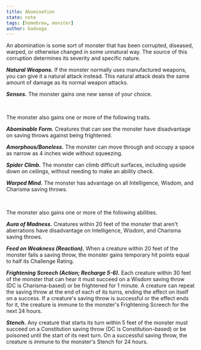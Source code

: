 ```yaml
---
title: Abomination
state: note
tags: [homebrew, monster]
author: badooga
---
```

An abomination is some sort of monster that has been corrupted, diseased, warped, or otherwise changed in some unnatural way. The source of this corruption determines its severity and specific nature.

***Natural Weapons.*** If the monster normally uses manufactured weapons, you can give it a natural attack instead. This natural attack deals the same amount of damage as its normal weapon attacks.

***Senses.*** The monster gains one new sense of your choice.

<br>

The monster also gains one or more of the following traits.

***Abominable Form.*** Creatures that can see the monster have disadvantage on saving throws against being frightened.

***Amorphous/Boneless.*** The monster can move through and occupy a space as narrow as 4 inches wide without squeezing.

***Spider Climb.*** The monster can climb difficult surfaces, including upside down on ceilings, without needing to make an ability check.

***Warped Mind.*** The monster has advantage on all Intelligence, Wisdom, and Charisma saving throws.

<br>

The monster also gains one or more of the following abilities.

***Aura of Madness.*** Creatures within 20 feet of the monster that aren't aberrations have disadvantage on Intelligence, Wisdom, and Charisma saving throws.

***Feed on Weakness (Reaction).*** When a creature within 20 feet of the monster fails a saving throw, the monster gains temporary hit points equal to half its Challenge Rating.

***Frightening Screech (Action; Recharge 5-6).*** Each creature within 30 feet of the monster that can hear it must succeed on a Wisdom saving throw (DC is Charisma-based) or be frightened for 1 minute. A creature can repeat the saving throw at the end of each of its turns, ending the effect on itself on a success. If a creature's saving throw is successful or the effect ends for it, the creature is immune to the monster's Frightening Screech for the next 24 hours.

***Stench.*** Any creature that starts its turn within 5 feet of the monster must succeed on a Constitution saving throw (DC is Constitution-based) or be poisoned until the start of its next turn. On a successful saving throw, the creature is immune to the monster's Stench for 24 hours.
